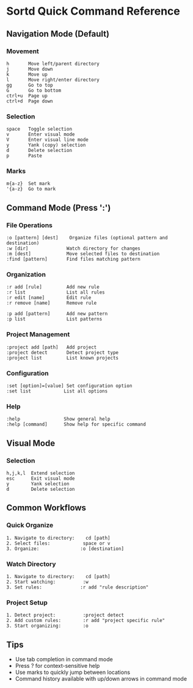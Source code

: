 # Sortd Quick Command Reference

## Navigation Mode (Default)

### Movement
```
h       Move left/parent directory
j       Move down
k       Move up
l       Move right/enter directory
gg      Go to top
G       Go to bottom
ctrl+u  Page up
ctrl+d  Page down
```

### Selection
```
space   Toggle selection
v       Enter visual mode
V       Enter visual line mode
y       Yank (copy) selection
d       Delete selection
p       Paste
```

### Marks
```
m{a-z}  Set mark
'{a-z}  Go to mark
```

## Command Mode (Press ':')

### File Operations
```
:o [pattern] [dest]    Organize files (optional pattern and destination)
:w [dir]              Watch directory for changes
:m [dest]             Move selected files to destination
:find [pattern]       Find files matching pattern
```

### Organization
```
:r add [rule]         Add new rule
:r list               List all rules
:r edit [name]        Edit rule
:r remove [name]      Remove rule

:p add [pattern]      Add new pattern
:p list               List patterns
```

### Project Management
```
:project add [path]   Add project
:project detect       Detect project type
:project list         List known projects
```

### Configuration
```
:set [option]=[value] Set configuration option
:set list            List all options
```

### Help
```
:help                Show general help
:help [command]      Show help for specific command
```

## Visual Mode

### Selection
```
h,j,k,l  Extend selection
esc      Exit visual mode
y        Yank selection
d        Delete selection
```

## Common Workflows

### Quick Organize
```
1. Navigate to directory:    cd [path]
2. Select files:            space or v
3. Organize:               :o [destination]
```

### Watch Directory
```
1. Navigate to directory:    cd [path]
2. Start watching:          :w
3. Set rules:              :r add "rule description"
```

### Project Setup
```
1. Detect project:          :project detect
2. Add custom rules:        :r add "project specific rule"
3. Start organizing:        :o
```

## Tips

- Use tab completion in command mode
- Press ? for context-sensitive help
- Use marks to quickly jump between locations
- Command history available with up/down arrows in command mode
